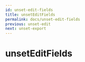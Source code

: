 ```yaml
---
id: unset-edit-fields
title: unsetEditFields
permalink: docs/unset-edit-fields
previous: unset-edit
next: unset-export
---
```


# unsetEditFields

